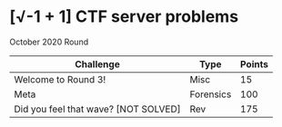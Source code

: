 # [√-1 + 1] CTF server problems 
October 2020 Round

| Challenge               | Type | Points |
|-------------------------|------|--------|
| Welcome to Round 3! | Misc | 15 |
| Meta | Forensics | 100 |
| Did you feel that wave? [NOT SOLVED] | Rev | 175 |

